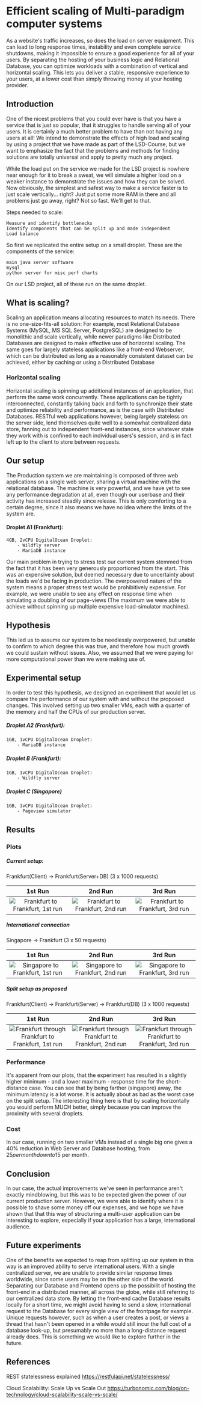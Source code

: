 # Efficient scaling of Multi-paradigm computer systems

As a website's traffic increases, so does the load on server equipment. This can lead to long response times, instability and even complete service shutdowns, making it impossible to ensure a good experience for all of your users. By separating the hosting of your business logic and Relational Database, you can optimize workloads with a combination of vertical and horizontal scaling. This lets you deliver a stable, responsive experience to your users, at a lower cost than simply throwing money at your hosting provider.

## Introduction
One of the nicest problems that you could ever have is that you have a service that is just so popular, that it struggles to handle serving all of your users. It is certainly a much better problem to have than not having any users at all! We intend to demonstrate the effects of high load and scaling by using a project that we have made as part of the LSD-Course, but we want to emphasize the fact that the problems and methods for finding solutions are totally universal and apply to pretty much any project.

While the load put on the service we made for the LSD project is nowhere near enough for it to break a sweat, we will simulate a higher load on a weaker instance to demonstrate the issues and how they can be solved. Now obviously, the simplest and safest way to make a service faster is to just scale vertically... right? Just put some more RAM in there and all problems just go away, right? Not so fast. We'll get to that.

Steps needed to scale:

    Measure and identify bottlenecks
    Identify components that can be split up and made independent
    Load balance

So first we replicated the entire setup on a small droplet. These are the components of the service:

    main java server software
    mysql
    python server for misc perf charts

On our LSD project, all of these run on the same droplet.

## What is scaling?
Scaling an application means allocating resources to match its needs. There is no one-size-fits-all solution: For example,
most Relational Database Systems (MySQL, MS SQL Server, PostgreSQL) are designed to be monolithic and scale vertically, 
while newer paradigms like Distributed Databases are designed to make effective use of horizontal scaling. The same goes for largely stateless applications like a front-end Webserver, which can be distributed as long as a reasonably consistent dataset can be achieved, either by caching or using a Distributed Database

### Horizontal scaling
Horizontal scaling is spinning up additional instances of an application, that perform the same work concurrently. These applications can be tightly interconnected, constantly talking back and forth to synchronize their state and optimize reliability and performance, as is the case with Distributed Databases. RESTful web applications however, being largely stateless on the server side, lend themselves quite well to a somewhat centralized data store, fanning out to independent front-end instances, since whatever state they work with is confined to each individual users's session, and is in fact left up to the client to store between requests.

## Our setup
The Production system we are maintaining is composed of three web applications on a single web server, sharing a virtual machine with the relational database. The machine is very powerful, and we have yet to see any performance degradation at all, even though our userbase and their activity has increased steadily since release. This is only comforting to a certain degree, since it also means we have no idea where the limits of the system are.

#### Droplet A1 (Frankfurt):
```
4GB, 2vCPU DigitalOcean Droplet:
    - Wildfly server
    - MariaDB instance
```

Our main problem in trying to stress test our current system stemmed from the fact that it has been very generously proportioned from the start. This was an expensive solution, but deemed necessary due to uncertainty about the loads we'd be facing in production. The overpowered nature of the system means a proper stress test would be prohibitively expensive. For example, we were unable to see any effect on response time when simulating a doubling of our page-views (The maximum we were able to achieve without spinning up multiple expensive load-simulator machines). 

## Hypothesis
This led us to assume our system to be needlessly overpowered, but unable to confirm to which degree this was true, and therefore how much growth we could sustain without issues. Also, we assumed that we were paying for more computational power than we were making use of.

## Experimental setup

In order to test this hypothesis, we designed an experiment that would let us compare the performance of our system with and without the proposed changes. This involved setting up two smaller VMs, each with a quarter of the memory and half the CPUs of our production server.  

##### Droplet A2 (Frankfurt):
```
1GB, 1vCPU DigitalOcean Droplet:
    - MariaDB instance
```

##### Droplet B (Frankfurt):
```
1GB, 1vCPU DigitalOcean Droplet:
    - Wildfly server
```

##### Droplet C (Singapore)
```
1GB, 1vCPU DigitalOcean Droplet:
    - Pageview simulator
```

## Results

### Plots
##### Current setup:
Frankfurt(Client) -> Frankfurt(Server+DB) (3 x 1000 requests)

1st Run                                      |  2nd Run                                     |  3rd Run
:-------------------------------------------:|:--------------------------------------------:|:--------------------------------------------:
![Frankfurt to Frankfurt, 1st run][fra-fra1] | ![Frankfurt to Frankfurt, 2nd run][fra-fra2] | ![Frankfurt to Frankfurt, 3rd run][fra-fra3]

##### International connection
Singapore -> Frankfurt (3 x 50 requests)

1st Run                                      |  2nd Run                                     |  3rd Run
:-------------------------------------------:|:--------------------------------------------:|:--------------------------------------------:
![Singapore to Frankfurt, 1st run][sgp-fra1] | ![Singapore to Frankfurt, 2nd run][sgp-fra2] | ![Singapore to Frankfurt, 3rd run][sgp-fra3]

##### Split setup as proposed
Frankfurt(Client) -> Frankfurt(Server) -> Frankfurt(DB) (3 x 1000 requests)

1st Run                                                            |  2nd Run                                                           |  3rd Run
:-----------------------------------------------------------------:|:------------------------------------------------------------------:|:--------------------------------------------------------------------:
![Frankfurt through Frankfurt to Frankfurt, 1st run][fra-fra-fra1] | ![Frankfurt through Frankfurt to Frankfurt, 2nd run][fra-fra-fra2] | ![Frankfurt through Frankfurt to Frankfurt, 3rd run][fra-fra-fra3]

### Performance
It's apparent from our plots, that the experiment has resulted in a slightly higher minimum - and a lower maximum - response time for the short-distance case. 
You can see that by being farther (singapore) away, the minimum latency is a lot worse. It is actually about as bad as the worst case on the split setup. The interesting thing here is that by scaling horizontally you would perform MUCH better, simply because you can improve the proximity with several droplets.

### Cost
In our case, running on two smaller VMs instead of a single big one gives a 40% reduction in Web Server and Database hosting, from $25 per month down to 15$ per month.

## Conclusion
In our case, the actual improvements we've seen in performance aren't exactly mindblowing, but this was to be expected given the power of our current production server. However, we were able to identify where it is possible to shave some money off our expenses, and we hope we have shown that that this way of structuring a multi-user application can be interesting to explore, especially if your application has a large, international audience.

## Future experiments
One of the benefits we expected to reap from splitting up our system in this way is an improved ability to serve international users. With a single centralized server, we are unable to provide similar response times worldwide, since some users may be on the other side of the world. Separating our Database and Frontend opens up the possibilit of hosting the front-end in a distributed manner, all across the globe, while still referring to our centralized data store. By letting the front-end cache Database results locally for a short time, we might avoid having to send a slow, international request to the Database for every single view of the frontpage for example. Unique requests however, such as when a user creates a post, or views a thread that hasn't been opened in a while would still incur the full cost of a database look-up, but presumably no more than a long-distance request already does. This is something we would like to explore further in the future.

## References
REST statelessness explained
https://restfulapi.net/statelessness/

Cloud Scalability: Scale Up vs Scale Out
https://turbonomic.com/blog/on-technology/cloud-scalability-scale-vs-scale/

[fra-fra1]: http://46.101.171.5:8000/plot1544397324.4651082.png
[fra-fra2]: http://46.101.171.5:8000/plot1544397324.8890862.png
[fra-fra3]: http://46.101.171.5:8000/plot1544397325.1036382.png
[sgp-fra1]: http://46.101.171.5:8000/plot1544399846.311562.png
[sgp-fra2]: http://46.101.171.5:8000/plot1544399848.7226975.png
[sgp-fra3]: http://46.101.171.5:8000/plot1544399849.0818636.png
[fra-fra-fra1]: http://46.101.171.5:8000/split/plot1544401248.2294571.png
[fra-fra-fra2]: http://46.101.171.5:8000/split/plot1544401249.2195637.png
[fra-fra-fra3]: http://46.101.171.5:8000/split/plot1544401249.3552957.png